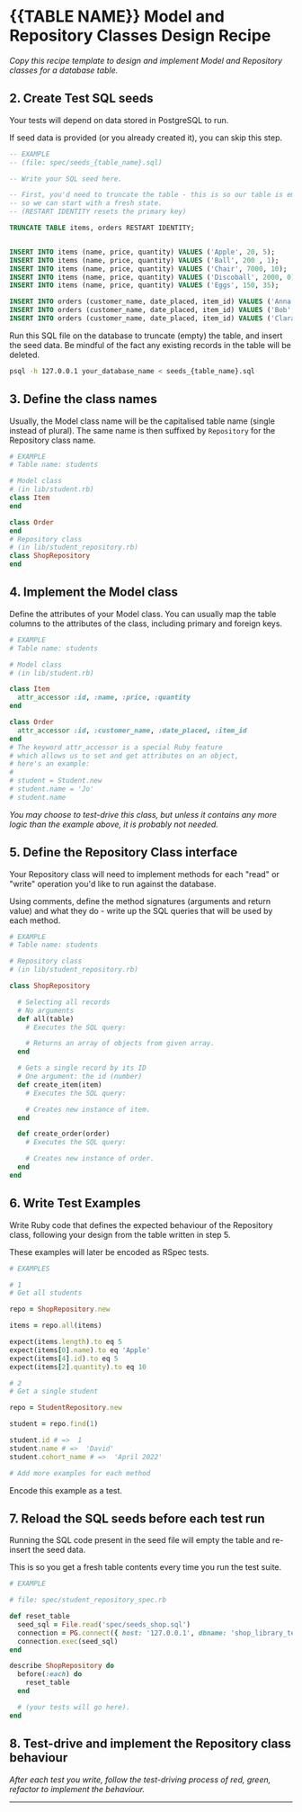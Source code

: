 # {{TABLE NAME}} Model and Repository Classes Design Recipe

_Copy this recipe template to design and implement Model and Repository classes for a database table._

## 2. Create Test SQL seeds

Your tests will depend on data stored in PostgreSQL to run.

If seed data is provided (or you already created it), you can skip this step.

```sql
-- EXAMPLE
-- (file: spec/seeds_{table_name}.sql)

-- Write your SQL seed here. 

-- First, you'd need to truncate the table - this is so our table is emptied between each test run,
-- so we can start with a fresh state.
-- (RESTART IDENTITY resets the primary key)

TRUNCATE TABLE items, orders RESTART IDENTITY;


INSERT INTO items (name, price, quantity) VALUES ('Apple', 20, 5);
INSERT INTO items (name, price, quantity) VALUES ('Ball', 200 , 1);
INSERT INTO items (name, price, quantity) VALUES ('Chair', 7000, 10);
INSERT INTO items (name, price, quantity) VALUES ('Discoball', 2000, 0);
INSERT INTO items (name, price, quantity) VALUES ('Eggs', 150, 35);

INSERT INTO orders (customer_name, date_placed, item_id) VALUES ('Anna', '2022-10-25', 1);
INSERT INTO orders (customer_name, date_placed, item_id) VALUES ('Bob', '2022-10-26', 3);
INSERT INTO orders (customer_name, date_placed, item_id) VALUES ('Clara', '2022-10-26', 1);

```

Run this SQL file on the database to truncate (empty) the table, and insert the seed data. Be mindful of the fact any existing records in the table will be deleted.

```bash
psql -h 127.0.0.1 your_database_name < seeds_{table_name}.sql
```

## 3. Define the class names

Usually, the Model class name will be the capitalised table name (single instead of plural). The same name is then suffixed by `Repository` for the Repository class name.

```ruby
# EXAMPLE
# Table name: students

# Model class
# (in lib/student.rb)
class Item
end

class Order
end
# Repository class
# (in lib/student_repository.rb)
class ShopRepository
end
```

## 4. Implement the Model class

Define the attributes of your Model class. You can usually map the table columns to the attributes of the class, including primary and foreign keys.

```ruby
# EXAMPLE
# Table name: students

# Model class
# (in lib/student.rb)

class Item
  attr_accessor :id, :name, :price, :quantity
end

class Order
  attr_accessor :id, :customer_name, :date_placed, :item_id
end
# The keyword attr_accessor is a special Ruby feature
# which allows us to set and get attributes on an object,
# here's an example:
#
# student = Student.new
# student.name = 'Jo'
# student.name
```

*You may choose to test-drive this class, but unless it contains any more logic than the example above, it is probably not needed.*

## 5. Define the Repository Class interface

Your Repository class will need to implement methods for each "read" or "write" operation you'd like to run against the database.

Using comments, define the method signatures (arguments and return value) and what they do - write up the SQL queries that will be used by each method.

```ruby
# EXAMPLE
# Table name: students

# Repository class
# (in lib/student_repository.rb)

class ShopRepository

  # Selecting all records
  # No arguments
  def all(table)
    # Executes the SQL query:

    # Returns an array of objects from given array.
  end

  # Gets a single record by its ID
  # One argument: the id (number)
  def create_item(item)
    # Executes the SQL query:

    # Creates new instance of item.
  end

  def create_order(order)
    # Executes the SQL query:

    # Creates new instance of order.
  end
end
```

## 6. Write Test Examples

Write Ruby code that defines the expected behaviour of the Repository class, following your design from the table written in step 5.

These examples will later be encoded as RSpec tests.

```ruby
# EXAMPLES

# 1
# Get all students

repo = ShopRepository.new

items = repo.all(items)

expect(items.length).to eq 5
expect(items[0].name).to eq 'Apple'
expect(items[4].id).to eq 5
expect(items[2].quantity).to eq 10

# 2
# Get a single student

repo = StudentRepository.new

student = repo.find(1)

student.id # =>  1
student.name # =>  'David'
student.cohort_name # =>  'April 2022'

# Add more examples for each method
```

Encode this example as a test.

## 7. Reload the SQL seeds before each test run

Running the SQL code present in the seed file will empty the table and re-insert the seed data.

This is so you get a fresh table contents every time you run the test suite.

```ruby
# EXAMPLE

# file: spec/student_repository_spec.rb

def reset_table
  seed_sql = File.read('spec/seeds_shop.sql')
  connection = PG.connect({ host: '127.0.0.1', dbname: 'shop_library_test' })
  connection.exec(seed_sql)
end

describe ShopRepository do
  before(:each) do 
    reset_table
  end

  # (your tests will go here).
end
```

## 8. Test-drive and implement the Repository class behaviour

_After each test you write, follow the test-driving process of red, green, refactor to implement the behaviour._

<!-- BEGIN GENERATED SECTION DO NOT EDIT -->

---
